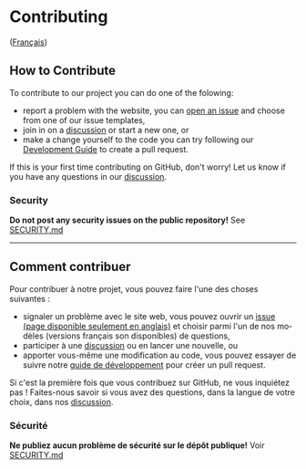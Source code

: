 # Contributing

<div lang="fr">

([Français](#comment-contribuer))

</div>

<!-- Need to update this, suggestion to add stuff similar to https://www.a11yproject.com/contributing-guidelines/ -->

## How to Contribute

To contribute to our project you can do one of the folowing:

- report a problem with the website, you can [open an issue](https://github.com/gc-da11yn/gc-da11yn.github.io/issues/new/choose) and choose from one of our issue templates,
- join in on a [discussion](https://github.com/gc-da11yn/gc-da11yn.github.io/discussions) or start a new one, or
- make a change yourself to the code you can try following our [Development Guide](DEVELOPMENT.md) to create a pull request.

If this is your first time contributing on GitHub, don't worry! Let us know if you have any questions in our [discussion](https://github.com/gc-da11yn/gc-da11yn.github.io/discussions/new?category=q-a).

### Security

**Do not post any security issues on the public repository!** See [SECURITY.md](SECURITY.md)

______________________

<div lang="fr">

## Comment contribuer

Pour contribuer à notre projet, vous pouvez faire l'une des choses suivantes&nbsp;:

- signaler un problème avec le site web, vous pouvez ouvrir un <a href="https://github.com/gc-da11yn/gc-da11yn.github.io/issues/new/choose" lang="en">issue <span lang="fr">(page disponible seulement en anglais)</span></a> et choisir parmi l'un de nos modèles (versions français son disponibles) de questions,
- participer à une <a href="https://github.com/gc-da11yn/gc-da11yn.github.io/discussions">discussion</a> ou en lancer une nouvelle, ou
- apporter vous-même une modification au code, vous pouvez essayer de suivre notre [guide de développement](DEVELOPMENT.md#Développement) pour créer un <span lang="en">pull request</span>.

Si c'est la première fois que vous contribuez sur GitHub, ne vous inquiétez pas ! Faites-nous savoir si vous avez des questions, dans la langue de votre choix, dans nos <a href="https://github.com/gc-da11yn/gc-da11yn.github.io/discussions/new?category=q-a">discussion</a>.

### Sécurité

**Ne publiez aucun problème de sécurité sur le dépôt publique!** Voir [SECURITY.md](SECURITY.md)

</div>
